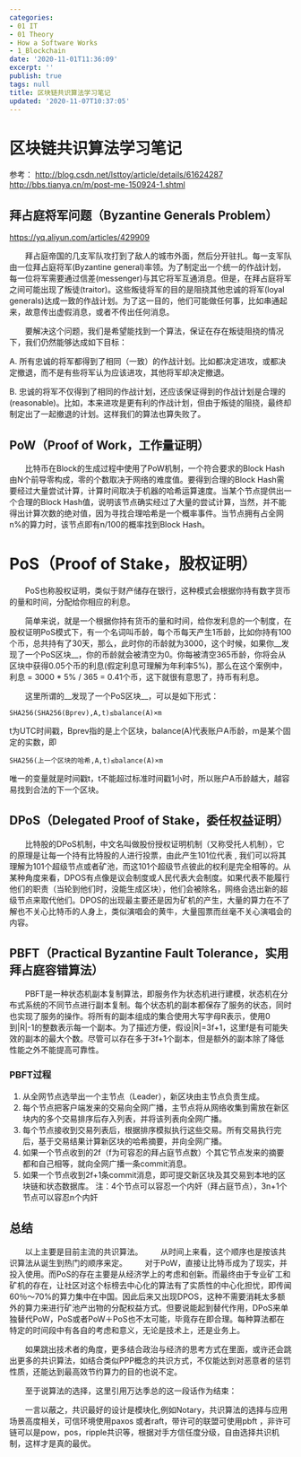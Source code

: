```yaml
---
categories:
- 01 IT
- 01 Theory
- How a Software Works
- 1_Blockchain
date: '2020-11-01T11:36:09'
excerpt: ''
publish: true
tags: null
title: 区块链共识算法学习笔记
updated: '2020-11-07T10:37:05'
---
```


# 区块链共识算法学习笔记

参考：
<http://blog.csdn.net/lsttoy/article/details/61624287>
<http://bbs.tianya.cn/m/post-me-150924-1.shtml>

## 拜占庭将军问题（Byzantine Generals Problem）

<https://yq.aliyun.com/articles/429909>

　　拜占庭帝国的几支军队攻打到了敌人的城市外面，然后分开驻扎。每一支军队由一位拜占庭将军(Byzantine general)率领。为了制定出一个统一的作战计划，每一位将军需要通过信差(messenger)与其它将军互通消息。但是，在拜占庭将军之间可能出现了叛徒(traitor)。这些叛徒将军的目的是阻挠其他忠诚的将军(loyal generals)达成一致的作战计划。为了这一目的，他们可能做任何事，比如串通起来，故意传出虚假消息，或者不传出任何消息。

　　要解决这个问题，我们是希望能找到一个算法，保证在存在叛徒阻挠的情况下，我们仍然能够达成如下目标：

A. 所有忠诚的将军都得到了相同（一致）的作战计划。比如都决定进攻，或都决定撤退，而不是有些将军认为应该进攻，其他将军却决定撤退。

B. 忠诚的将军不仅得到了相同的作战计划，还应该保证得到的作战计划是合理的(reasonable)。比如，本来进攻是更有利的作战计划，但由于叛徒的阻挠，最终却制定出了一起撤退的计划。这样我们的算法也算失败了。

## PoW（Proof of Work，工作量证明）

　　比特币在Block的生成过程中使用了PoW机制，一个符合要求的Block Hash由N个前导零构成，零的个数取决于网络的难度值。要得到合理的Block Hash需要经过大量尝试计算，计算时间取决于机器的哈希运算速度。当某个节点提供出一个合理的Block Hash值，说明该节点确实经过了大量的尝试计算，当然，并不能得出计算次数的绝对值，因为寻找合理哈希是一个概率事件。当节点拥有占全网n%的算力时，该节点即有n/100的概率找到Block Hash。

# PoS（Proof of Stake，股权证明）

　　PoS也称股权证明，类似于财产储存在银行，这种模式会根据你持有数字货币的量和时间，分配给你相应的利息。 

　　简单来说，就是一个根据你持有货币的量和时间，给你发利息的一个制度，在股权证明PoS模式下，有一个名词叫币龄，每个币每天产生1币龄，比如你持有100个币，总共持有了30天，那么，此时你的币龄就为3000，这个时候，如果你__发现了一个PoS区块__，你的币龄就会被清空为0。你每被清空365币龄，你将会从区块中获得0.05个币的利息(假定利息可理解为年利率5%)，那么在这个案例中，利息 = 3000 * 5% / 365 = 0.41个币，这下就很有意思了，持币有利息。

　　这里所谓的__发现了一个PoS区块__，可以是如下形式：

```
SHA256(SHA256(Bprev),A,t)≤balance(A)×m
```

t为UTC时间戳，Bprev指的是上个区块，balance(A)代表账户A币龄，m是某个固定的实数，即

```
SHA256(上一个区块的哈希,A,t)≤balance(A)×m
```

唯一的变量就是时间戳t，t不能超过标准时间戳1小时，所以账户A币龄越大，越容易找到合法的下一个区块。

## DPoS（Delegated Proof of Stake，委任权益证明）

　　比特股的DPoS机制，中文名叫做股份授权证明机制（又称受托人机制），它的原理是让每一个持有比特股的人进行投票，由此产生101位代表 , 我们可以将其理解为101个超级节点或者矿池，而这101个超级节点彼此的权利是完全相等的。从某种角度来看，DPOS有点像是议会制度或人民代表大会制度。如果代表不能履行他们的职责（当轮到他们时，没能生成区块），他们会被除名，网络会选出新的超级节点来取代他们。DPOS的出现最主要还是因为矿机的产生，大量的算力在不了解也不关心比特币的人身上，类似演唱会的黄牛，大量囤票而丝毫不关心演唱会的内容。

## PBFT（Practical Byzantine Fault Tolerance，实用拜占庭容错算法）

　　PBFT是一种状态机副本复制算法，即服务作为状态机进行建模，状态机在分布式系统的不同节点进行副本复制。每个状态机的副本都保存了服务的状态，同时也实现了服务的操作。将所有的副本组成的集合使用大写字母R表示，使用0到|R|-1的整数表示每一个副本。为了描述方便，假设|R|=3f+1，这里f是有可能失效的副本的最大个数。尽管可以存在多于3f+1个副本，但是额外的副本除了降低性能之外不能提高可靠性。

### PBFT过程

1. 从全网节点选举出一个主节点（Leader），新区块由主节点负责生成。
2. 每个节点把客户端发来的交易向全网广播，主节点将从网络收集到需放在新区块内的多个交易排序后存入列表，并将该列表向全网广播。
3. 每个节点接收到交易列表后，根据排序模拟执行这些交易。所有交易执行完后，基于交易结果计算新区块的哈希摘要，并向全网广播。
4. 如果一个节点收到的2f（f为可容忍的拜占庭节点数）个其它节点发来的摘要都和自己相等，就向全网广播一条commit消息。
5. 如果一个节点收到2f+1条commit消息，即可提交新区块及其交易到本地的区块链和状态数据库。
注：4个节点可以容忍一个内奸（拜占庭节点），3n+1个节点可以容忍n个内奸

## 总结

　　以上主要是目前主流的共识算法。 
　　从时间上来看，这个顺序也是按该共识算法从诞生到热门的顺序来定。 
　　对于PoW，直接让比特币成为了现实，并投入使用。而PoS的存在主要是从经济学上的考虑和创新。而最终由于专业矿工和矿机的存在，让社区对这个标榜去中心化的算法有了实质性的中心化担忧，即传闻60％～70%的算力集中在中国。因此后来又出现DPOS，这种不需要消耗太多额外的算力来进行矿池产出物的分配权益方式。但要说能起到替代作用，DPoS来单独替代PoW，PoS或者PoW＋PoS也不太可能，毕竟存在即合理。每种算法都在特定的时间段中有各自的考虑和意义，无论是技术上，还是业务上。

　　如果跳出技术者的角度，更多结合政治与经济的思考方式在里面，或许还会跳出更多的共识算法，如结合类似PPP概念的共识方式，不仅能达到对恶意者的惩罚性质，还能达到最高效节约算力的目的也说不定。

　　至于说算法的选择，这里引用万达季总的这一段话作为结束：

　　一言以蔽之，共识最好的设计是模块化,例如Notary，共识算法的选择与应用场景高度相关，可信环境使用paxos 或者raft，带许可的联盟可使用pbft ，非许可链可以是pow，pos，ripple共识等，根据对手方信任度分级，自由选择共识机制，这样才是真的最优。